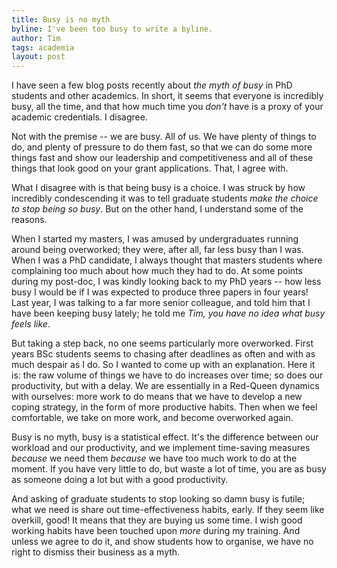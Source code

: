 ```yaml
---
title: Busy is no myth
byline: I've been too busy to write a byline.
author: Tim
tags: academia
layout: post
---
```


I have seen a few blog posts recently about *the myth of busy* in PhD students
and other academics. In short, it seems that everyone is incredibly busy,
all the time, and that how much time you *don't* have is a proxy of your
academic credentials. I disagree.

Not with the premise -- we are busy. All of us. We have plenty of things
to do, and plenty of pressure to do them fast, so that we can do some more
things fast and show our leadership and competitiveness and all of these
things that look good on your grant applications. That, I agree with.

What I disagree with is that being busy is a choice. I was struck by how
incredibly condescending it was to tell graduate students *make the choice to
stop being so busy*. But on the other hand, I understand some of the reasons.

When I started my masters, I was amused by undergraduates running around
being overworked; they were, after all, far less busy than I was. When I was
a PhD candidate, I always thought that masters students where complaining
too much about how much they had to do. At some points during my post-doc,
I was kindly looking back to my PhD years -- how less busy I would be if I
was expected to produce three papers in four years! Last year, I was talking
to a far more senior colleague, and told him that I have been keeping busy
lately; he told me *Tim, you have no idea what busy feels like*.

But taking a step back, no one seems particularly more overworked. First
years BSc students seems to chasing after deadlines as often and with as
much despair as I do. So I wanted to come up with an explanation. Here it
is: the raw volume of things we have to do increases over time; so does our
productivity, but with a delay. We are essentially in a Red-Queen dynamics
with ourselves: more work to do means that we have to develop a new coping
strategy, in the form of more productive habits. Then when we feel comfortable,
we take on more work, and become overworked again.

Busy is no myth, busy is a statistical effect. It's the difference between our
workload and our productivity, and we implement time-saving measures *because*
we need them *because* we have too much work to do at the moment. If you
have very little to do, but waste a lot of time, you are as busy as someone
doing a lot but with a good productivity.

And asking of graduate students to stop looking so damn busy is futile;
what we need is share out time-effectiveness habits, early. If they seem
like overkill, good! It means that they are buying us some time. I wish good
working habits have been touched upon *more* during my training. And unless
we agree to do it, and show students how to organise, we have no right to
dismiss their business as a myth.
